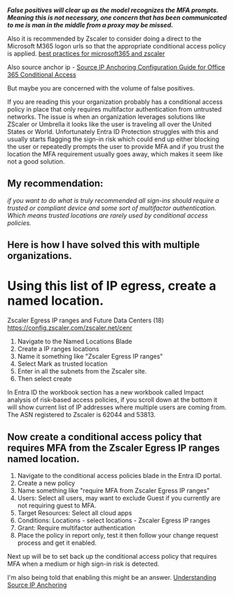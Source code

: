 _**False positives will clear up as the model recognizes the MFA prompts.  Meaning this is not necessary, one concern that has been communicated to me is man in the middle from a proxy may be missed.**_

Also it is recommended by Zscaler to consider doing a direct to the Microsoft M365 logon urls so that the appropriate conditional access policy is applied.  [best practices for microsoft365 and zscaler](https://www.zscaler.com/resources/white-papers/best-practices-for-microsoft365-and-zscaler.pdf)

Also source anchor ip  - [Source IP Anchoring Configuration Guide for Office 365 Conditional Access](https://help.zscaler.com/zia/source-ip-anchoring-config-guide-office-365#:~:text=How%20to%20enable%20and%20configure%20Source%20IP%20Anchoring,using%20a%20source%20IP%20address%20of%20your%20choice.)

But maybe you are concerned with the volume of false positives.

If you are reading this your organization probably has a conditional access policy in place that only requires multifactor authentication from untrusted networks.  The issue is when an organization leverages solutions like ZScaler or Umbrella it looks like the user is traveling all over the United  States or World.  Unfortunately Entra ID Protection struggles with this and usually starts flagging the sign-in risk which could end up either blocking the user or repeatedly prompts the user to provide MFA and if you trust the location the MFA requirement usually goes away, which makes it seem like not a good solution.

## My recommendation: 
_if you want to do what is truly recommended all sign-ins should require a trusted or compliant device and some sort of multifactor authentication. Which means trusted locations are rarely used by conditional access policies._

## Here is how I have solved this with multiple organizations.

# Using this list of IP egress, create a named location.

Zscaler Egress IP ranges and Future Data Centers (18)
https://config.zscaler.com/zscaler.net/cenr

1. Navigate to the Named Locations Blade
2. Create a IP ranges locations
3. Name it something like "Zscaler Egress IP ranges"
4. Select Mark as trusted location
5. Enter in all the subnets from the Zscaler site.
6. Then select create

In Entra ID the workbook section has a new workbook called Impact analysis of risk-based access policies, if you scroll down at the bottom it will show current list of IP addresses where multiple users are coming from. The ASN registered to Zscaler is 62044 and 53813.

## Now create a conditional access policy that requires MFA from the Zscaler Egress IP ranges named location.
1. Navigate to the conditional access policies blade in the Entra ID portal.
2. Create a new policy
3. Name something like "require MFA from Zscaler Egress IP ranges" 
4. Users: Select all users, may want to exclude Guest if you currently are not requiring guest to MFA.
5. Target Resources: Select all cloud apps
6. Conditions: Locations - select locations - Zscaler Egress IP ranges
7. Grant: Require multifactor authentication
8. Place the policy in report only, test it then follow your change request process and get it enabled.
	
Next up will be to set back up the conditional access policy that requires MFA when a medium or high sign-in risk is detected.

I'm also being told that enabling this might be an answer.
[Understanding Source IP Anchoring](https://help.zscaler.com/zia/understanding-source-ip-anchoring)
